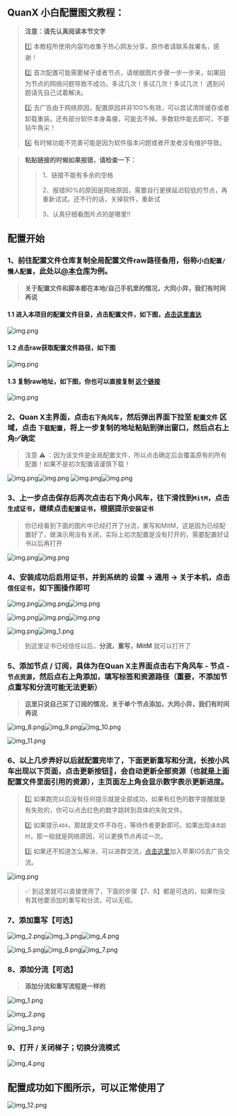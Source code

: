 ## QuanX 小白配置图文教程：

>**注意：请先认真阅读本节文字**
> 
> 1️⃣ 本教程所使用内容均收集于热心网友分享，原作者请联系我署名，感谢！
> 
> 2️⃣ 首次配置可能需要梯子或者节点，请根据图片步骤一步一步来，如果因为节点的网络问题导致不成功，多试几次！多试几次！多试几次！ 遇到问题请先自己试着解决。
> 
> 3️⃣ 去广告由于网络原因，配置原因并非100%有效，可以尝试清除缓存或者卸载重装。还有部分软件本身毒瘤，可能去不掉。多数软件能去即可，不要钻牛角尖！
> 
> 4️⃣ 有时候功能不完善可能是因为软件版本问题或者开发者没有维护导致。

>**粘贴链接的时候如果报错，请检查一下：**
>>1、链接不能有多余的空格
>>
>>2、报错90%的原因是网络原因，需要自行更换延迟较低的节点，再重新试试。还不行的话，关掉软件，重新试
>>
>>3、认真仔细看图片点的是哪里‼️

## 配置开始
### 1、前往配置文件仓库复制全局配置文件raw路径备用，俗称`小白配置/懒人配置`，此处以[@本仓库](https://github.com/fmz200/wool_scripts/tree/main/QuantumultX)为例。
> **关于配置文件和脚本都在本地/自己手机里的情况，大同小异，我们有时间再说**

#### 1.1 进入本项目的配置文件目录，点击配置文件，如下图，[点击这里直达](https://github.com/fmz200/wool_scripts/tree/main/QuantumultX/config)
![img.png](../pic/quanX/how-to-use-00.png)

#### 1.2 点击raw获取配置文件路径，如下图
![img.png](../pic/quanX/how-to-use-00-01.png)

#### 1.3 复制raw地址，如下图，你也可以直接复制 [这个链接](https://raw.githubusercontent.com/fmz200/wool_scripts/main/QuantumultX/config/lanren.conf)
![img.png](../pic/quanX/how-to-use-00-02.png)

### 2、Quan X主界面，点击`右下角风车`，然后弹出界面下拉至 `配置文件` 区域，点击 `下载配置`，将上一步复制的地址粘贴到弹出窗口，然后点右上角✅确定
> 注意 ⚠️ ：因为该文件是全局配置文件，所以点击确定后会覆盖原有的所有配置！如果不是初次配置请谨慎下载！

![img.png](../pic/quanX/how-to-use-01.png)![img.png](../pic/quanX/how-to-use-02.png)
![img.png](../pic/quanX/how-to-use-03.png)![img.png](../pic/quanX/how-to-use-04.png)

### 3、上一步点击保存后再次点击右下角小风车，往下滑找到`MitM`，点击`生成证书`，继续点击`配置证书`，根据提示`安装证书`
> 你已经看到下面的图片中已经打开了分流，重写和MitM，这是因为已经配置好了，做演示用没有关闭，实际上初次配置是没有打开的，需要配置好证书以后再打开

![img.png](../pic/quanX/how-to-use-05.png)![img.png](../pic/quanX/how-to-use-06.png)

### 4、安装成功后启用证书，并到系统的 **设置 -> 通用 -> 关于本机**，点击`信任证书`，如下图操作即可

![img.png](../pic/quanX/how-to-use-07.png)![img.png](../pic/quanX/how-to-use-08.png)![img.png](../pic/quanX/how-to-use-09.png)

![img.png](../pic/quanX/how-to-use-10.png)![img.png](../pic/quanX/how-to-use-11.png)![img.png](../pic/quanX/how-to-use-12.png)

![img.png](../pic/quanX/img.png)![img_1.png](../pic/quanX/img_1.png)

> 到这里证书已经信任以后，**分流，重写，MitM** 就可以打开了

### 5、添加节点 / 订阅，具体为在Quan X主界面点击右下角风车 - 节点 - `节点资源`，然后点右上角添加，填写标签和资源路径（重要，不添加节点重写和分流可能无法更新）

> **这里只说自己买了订阅的情况，关于单个节点添加，大同小异，我们有时间再说**

![img_8.png](../pic/quanX/img_8.png)![img_9.png](../pic/quanX/img_9.png)![img_10.png](../pic/quanX/img_10.png)

![img_11.png](../pic/quanX/img_11.png)

### 6、以上几步弄好以后就配置完毕了，下面更新重写和分流，长按小风车出现以下页面，点击更新按钮🔄，会自动更新全部资源（也就是上面配置文件里面引用的资源），主页面左上角会显示数字表示更新进度。
> 1️⃣ 如果跑完以后没有任何提示就是全部成功，如果有红色的数字提醒就是有失败的，你可以点击红色的数字跳转到具体的失败文件。
> 
> 2️⃣ 如果提示`404`，那就是文件不存在，等待作者更新即可。如果出现`请求超时`，那一般就是网络原因，可以更换节点再试一次。
> 
> 3️⃣ 如果还不知道怎么解决，可以进群交流，[点击这里](https://t.me/quguanggao)加入苹果IOS去广告交流。

![img.png](../pic/quanX/how-to-use-21.png)

> ✅ 到这里就可以直接使用了，下面的步骤【7、8】都是可选的，如果你没有其他要添加的重写和分流，可以无视。

### 7、添加重写【可选】

![img_2.png](../pic/quanX/img_2.png)![img_3.png](../pic/quanX/img_3.png)![img_4.png](../pic/quanX/img_4.png)

![img_5.png](../pic/quanX/img_5.png)![img_6.png](../pic/quanX/img_6.png)![img_7.png](../pic/quanX/img_7.png)

### 8、添加分流【可选】

>**添加分流和重写流程是一样的**
> 
![img_1.png](../pic/quanX/how-to-use-16.png)

![img_2.png](../pic/quanX/how-to-use-17.png)

![img_3.png](../pic/quanX/how-to-use-18.png)

### 9、打开 / 关闭梯子；切换分流模式

![img_4.png](../pic/quanX/how-to-use-19.png)

## 配置成功如下图所示，可以正常使用了

![img_12.png](../pic/quanX/img_12.png)